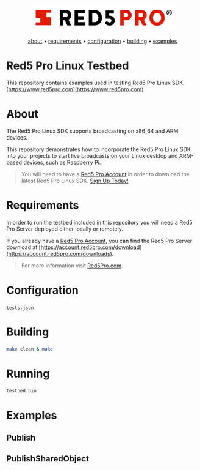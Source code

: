 <h3 align="center">
  <img src="assets/red5pro_logo.png" alt="Red5 Pro Logo" />
</h3>
<p align="center">
  <a href="#about">about</a> &bull;
  <a href="#requirements">requirements</a> &bull;
  <a href="#configuration">configuration</a> &bull;
  <a href="#building">building</a> &bull;
  <a href="#examples">examples</a>
</p>

# Red5 Pro Linux Testbed

This repository contains examples used in testing Red5 Pro Linux SDK. [https://www.red5pro.com](https://www.red5pro.com)

# About

The Red5 Pro Linux SDK supports broadcasting on x86_64 and ARM devices.

This repository demonstrates how to incorporate the Red5 Pro Linux SDK into your projects to start live broadcasts on your Linux desktop and ARM-based devices, such as Raspberry Pi.

> You will need to have a [Red5 Pro Account](https://account.red5pro.com) in order to download the latest Red5 Pro Linux SDK. [Sign Up Today!](https://account.red5pro.com/register)

# Requirements

In order to run the testbed included in this repository you will need a Red5 Pro Server deployed either locally or remotely.

If you already have a [Red5 Pro Account](https://account.red5pro.com), you can find the Red5 Pro Server download at [https://account.red5pro.com/download](https://account.red5pro.com/downloads).

> For more information visit [Red5Pro.com](https://www.red5pro.com).

# Configuration

`tests.json`

# Building

```sh
make clean & make
```

# Running

```sh
testbed.bin
```

# Examples

## Publish

## PublishSharedObject

